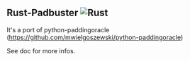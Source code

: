 ## Rust-Padbuster ![Rust](https://github.com/ryarnyah/rust-padbuster/workflows/Rust/badge.svg)
It's a port of python-paddingoracle (https://github.com/mwielgoszewski/python-paddingoracle)

See doc for more infos.
